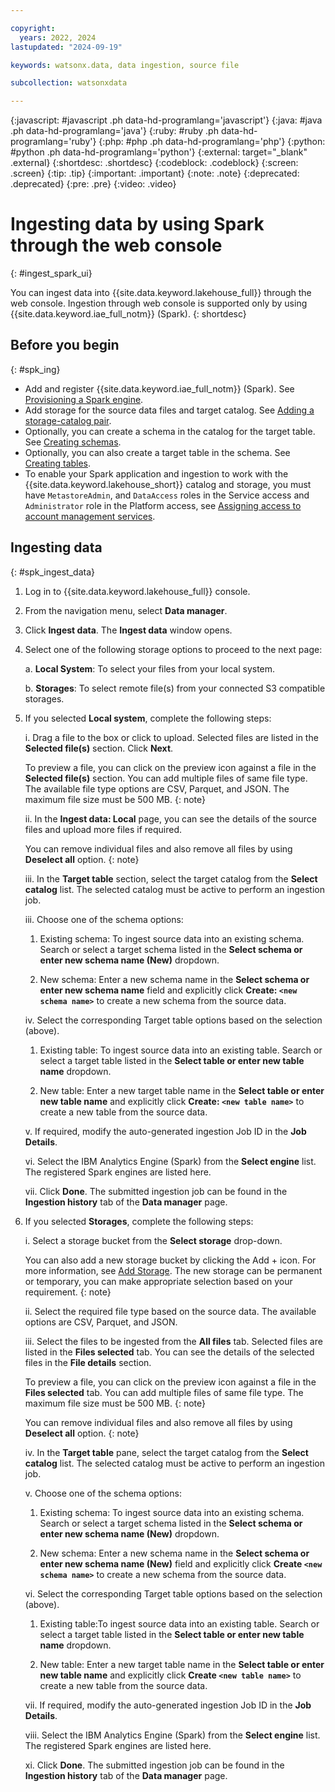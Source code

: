 ```yaml
---

copyright:
  years: 2022, 2024
lastupdated: "2024-09-19"

keywords: watsonx.data, data ingestion, source file

subcollection: watsonxdata

---
```


{:javascript: #javascript .ph data-hd-programlang='javascript'}
{:java: #java .ph data-hd-programlang='java'}
{:ruby: #ruby .ph data-hd-programlang='ruby'}
{:php: #php .ph data-hd-programlang='php'}
{:python: #python .ph data-hd-programlang='python'}
{:external: target="_blank" .external}
{:shortdesc: .shortdesc}
{:codeblock: .codeblock}
{:screen: .screen}
{:tip: .tip}
{:important: .important}
{:note: .note}
{:deprecated: .deprecated}
{:pre: .pre}
{:video: .video}

# Ingesting data by using Spark through the web console
{: #ingest_spark_ui}

You can ingest data into {{site.data.keyword.lakehouse_full}} through the web console. Ingestion through web console is supported only by using {{site.data.keyword.iae_full_notm}} (Spark).
{: shortdesc}

## Before you begin
{: #spk_ing}

* Add and register {{site.data.keyword.iae_full_notm}} (Spark). See [Provisioning a Spark engine](watsonxdata?topic=watsonxdata-spl_engine).
* Add storage for the source data files and target catalog. See [Adding a storage-catalog pair](watsonxdata?topic=watsonxdata-reg_bucket).
* Optionally, you can create a schema in the catalog for the target table. See [Creating schemas](watsonxdata?topic=watsonxdata-create_schema).
* Optionally, you can also create a target table in the schema. See [Creating tables](watsonxdata?topic=watsonxdata-create_table).
* To enable your Spark application and ingestion to work with the {{site.data.keyword.lakehouse_short}} catalog and storage, you must have `MetastoreAdmin`, and `DataAccess` roles in the Service access and `Administrator` role in the Platform access, see [Assigning access to account management services](https://cloud.ibm.com/docs/account?topic=account-account-services&interface=ui).

## Ingesting data
{: #spk_ingest_data}

1. Log in to {{site.data.keyword.lakehouse_full}} console.
2. From the navigation menu, select **Data manager**.
3. Click **Ingest data**. The **Ingest data** window opens.
4. Select one of the following storage options to proceed to the next page:

   a. **Local System**: To select your files from your local system.

   b. **Storages**: To select remote file(s) from your connected S3 compatible storages.

5. If you selected **Local system**, complete the following steps:

   i. Drag a file to the box or click to upload. Selected files are listed in the **Selected file(s)** section. Click **Next**.

    To preview a file, you can click on the preview icon against a file in the **Selected file(s)** section. You can add multiple files of same file type. The available file type options are CSV, Parquet, and JSON. The maximum file size must be 500 MB.
    {: note}

   ii. In the **Ingest data: Local** page, you can see the details of the source files and upload more files if required.

    You can remove individual files and also remove all files by using **Deselect all** option.
    {: note}

   iii. In the **Target table** section, select the target catalog from the **Select catalog** list. The selected catalog must be active to perform an ingestion job.

   iii. Choose one of the schema options:

      1.  Existing schema: To ingest source data into an existing schema. Search or select a target schema listed in the **Select schema or enter new schema name (New)** dropdown.

      2. New schema: Enter a new schema name in the **Select schema or enter new schema name** field and explicitly click **Create: `<new schema name>`** to create a new schema from the source data.

   iv. Select the corresponding Target table options based on the selection (above).

      1. Existing table: To ingest source data into an existing table. Search or select a target table listed in the **Select table or enter new table name** dropdown.

      2. New table: Enter a new target table name in the **Select table or enter new table name** and explicitly click **Create: `<new table name>`** to create a new table from the source data.

   v. If required, modify the auto-generated ingestion Job ID in the **Job Details**.

   vi. Select the IBM Analytics Engine (Spark) from the **Select engine** list. The registered Spark engines are listed here.

   vii. Click **Done**. The submitted ingestion job can be found in the **Ingestion history** tab of the **Data manager** page.

6. If you selected **Storages**, complete the following steps:

   i. Select a storage bucket from the **Select storage** drop-down.

    You can also add a new storage bucket by clicking the Add + icon. For more information, see [Add Storage](https://cloud.ibm.com/docs/watsonxdata?topic=watsonxdata-reg_bucket). The new storage can be permanent or temporary, you can make appropriate selection based on your requirement.
    {: note}

   ii. Select the required file type based on the source data. The available options are CSV, Parquet, and JSON.

   iii. Select the files to be ingested from the **All files** tab. Selected files are listed in the **Files selected** tab. You can see the details of the selected files in the **File details** section.

    To preview a file, you can click on the preview icon against a file in the **Files selected** tab. You can add multiple files of same file type. The maximum file size must be 500 MB.
    {: note}

    You can remove individual files and also remove all files by using **Deselect all** option.
    {: note}

   iv. In the **Target table** pane, select the target catalog from the **Select catalog** list. The selected catalog must be active to perform an ingestion job.

   v. Choose one of the schema options:

      1.  Existing schema: To ingest source data into an existing schema. Search or select a target schema listed in the **Select schema or enter new schema name (New)** dropdown.

      2. New schema: Enter a new schema name in the **Select schema or enter new schema name (New)** field and explicitly click **Create `<new schema name>`** to create a new schema from the source data.

   vi. Select the corresponding Target table options based on the selection (above).

      1. Existing table:To ingest source data into an existing table. Search or select a target table listed in the **Select table or enter new table name** dropdown.

      2. New table: Enter a new target table name in the **Select table or enter new table name** and explicitly click **Create `<new table name>`** to create a new table from the source data.

   vii. If required, modify the auto-generated ingestion Job ID in the **Job Details**.

   viii. Select the IBM Analytics Engine (Spark) from the **Select engine** list. The registered Spark engines are listed here.

   xi. Click **Done**. The submitted ingestion job can be found in the **Ingestion history** tab of the **Data manager** page.
